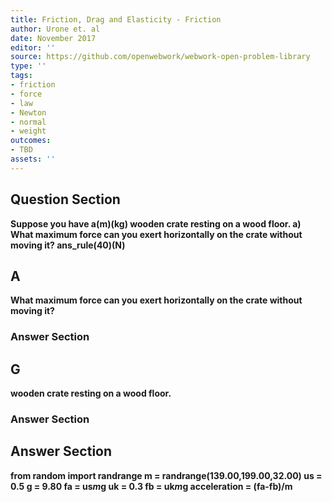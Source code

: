 ```yaml
---
title: Friction, Drag and Elasticity - Friction
author: Urone et. al
date: November 2017
editor: ''
source: https://github.com/openwebwork/webwork-open-problem-library
type: ''
tags:
- friction
- force
- law
- Newton
- normal
- weight
outcomes:
- TBD
assets: ''
---
```


## Question Section 

<b>
Suppose you have a(m)(kg) wooden crate resting on a wood floor. 
a) What maximum force can you exert horizontally on the crate without moving it? 
ans_rule(40)(N)

## A
What maximum force can you exert horizontally on the crate without moving it? 
### Answer Section
## G
wooden crate resting on a wood floor. 
### Answer Section


## Answer Section

from random import randrange
m = randrange(139.00,199.00,32.00)
us = 0.5
g = 9.80
fa = us*m*g
uk = 0.3
fb = uk*m*g
acceleration = (fa-fb)/m
